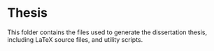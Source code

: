 # Thesis

This folder contains the files used to generate the dissertation thesis, including LaTeX source files, and utility scripts.
